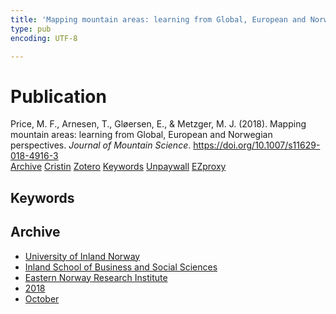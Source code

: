 ```yaml
---
title: 'Mapping mountain areas: learning from Global, European and Norwegian perspectives'
type: pub
encoding: UTF-8

---
```

<h1>Publication</h1>
<article id="csl-bib-container-SBTVHDP8" class="csl-bib-container">
  <div class="csl-bib-body"> <div class="csl-entry">Price, M. F., Arnesen, T., Gløersen, E., &#38; Metzger, M. J. (2018). Mapping mountain areas: learning from Global, European and Norwegian perspectives. <i>Journal of Mountain Science</i>. <a href="https://doi.org/10.1007/s11629-018-4916-3">https://doi.org/10.1007/s11629-018-4916-3</a></div> </div>
  <div class="csl-bib-buttons">
    <a href="#taxonomy-article-SBTVHDP8" alt="archive" class="csl-bib-button">Archive</a>
    <a href="https://app.cristin.no/results/show.jsf?id=1618425" alt="Cristin" class="csl-bib-button">Cristin</a>
    <a href="http://zotero.org/groups/5881554/items/SBTVHDP8" alt="Zotero" class="csl-bib-button">Zotero</a>
    <a href="#keywords-article-SBTVHDP8" alt="keywords" class="csl-bib-button">Keywords</a>
    <a href="https://link.springer.com/content/pdf/10.1007/s11629-018-4916-3.pdf" alt="Unpaywall" class="csl-bib-button">Unpaywall</a>
    <a href="https://link.springer.com/content/pdf/10.1007/s11629-018-4916-3.pdf" alt="EZproxy" class="csl-bib-button">EZproxy</a>
  </div>
  <div id="csl-bib-meta-container-SBTVHDP8"></div>
</article>
<div id="csl-bib-meta-SBTVHDP8" class="csl-bib-meta">
  <article id="keywords-article-SBTVHDP8" class="keywords-article">
    <h1>Keywords</h1>
    
  </article>
  <article id="taxonomy-article-SBTVHDP8" class="taxonomy-article">
    <h1>Archive</h1>
    <ul>
      <li>
        <a href="/en/archive/?key=3DCRN523">University of Inland Norway</a>
      </li>
      <li>
        <a href="/en/archive/?key=DU8Q9LN9">Inland School of Business and Social Sciences</a>
      </li>
      <li>
        <a href="/en/archive/?key=IRYXBU4S">Eastern Norway Research Institute</a>
      </li>
      <li>
        <a href="/en/archive/?key=64DNHFWC">2018</a>
      </li>
      <li>
        <a href="/en/archive/?key=YQYN47Q6">October</a>
      </li>
    </ul>
  </article>
</div>
